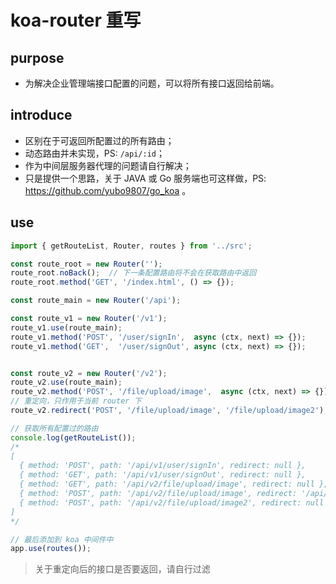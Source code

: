 # koa-router 重写

## purpose

- 为解决企业管理端接口配置的问题，可以将所有接口返回给前端。

## introduce

- 区别在于可返回所配置过的所有路由；
- 动态路由并未实现，PS: `/api/:id`；
- 作为中间层服务器代理的问题请自行解决；
- 只是提供一个思路，关于 JAVA 或 Go 服务端也可这样做，PS: https://github.com/yubo9807/go_koa 。

## use

```ts
import { getRouteList, Router, routes } from '../src';

const route_root = new Router('');
route_root.noBack();  // 下一条配置路由将不会在获取路由中返回
route_root.method('GET', '/index.html', () => {});

const route_main = new Router('/api');

const route_v1 = new Router('/v1');
route_v1.use(route_main);
route_v1.method('POST', '/user/signIn',  async (ctx, next) => {});
route_v1.method('GET',  '/user/signOut', async (ctx, next) => {});


const route_v2 = new Router('/v2');
route_v2.use(route_main);
route_v2.method('POST', '/file/upload/image',  async (ctx, next) => {});
// 重定向，只作用于当前 router 下
route_v2.redirect('POST', '/file/upload/image', '/file/upload/image2');

// 获取所有配置过的路由
console.log(getRouteList());
/*
[
  { method: 'POST', path: '/api/v1/user/signIn', redirect: null },
  { method: 'GET', path: '/api/v1/user/signOut', redirect: null },
  { method: 'GET', path: '/api/v2/file/upload/image', redirect: null },
  { method: 'POST', path: '/api/v2/file/upload/image', redirect: '/api/v2/file/upload/image2' },
  { method: 'POST', path: '/api/v2/file/upload/image2', redirect: null }
]
*/

// 最后添加到 koa 中间件中
app.use(routes());
```

> 关于重定向后的接口是否要返回，请自行过滤
